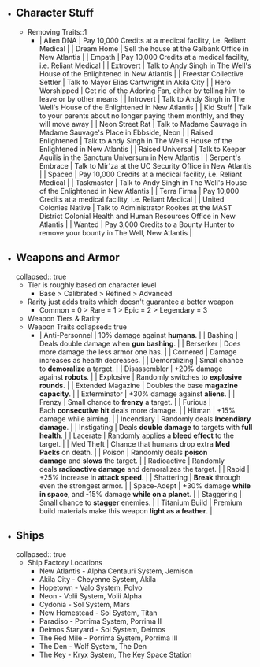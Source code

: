 - ## Character Stuff
	- Removing Traits::1
		- | Alien DNA | Pay 10,000 Credits at a medical facility, i.e. Reliant Medical |
		  | Dream Home | Sell the house at the Galbank Office in New Atlantis |
		  | Empath | Pay 10,000 Credits at a medical facility, i.e. Reliant Medical |
		  | Extrovert | Talk to Andy Singh in The Well's House of the Enlightened in New Atlantis |
		  | Freestar Collective Settler | Talk to Mayor Elias Cartwright in Akila City |
		  | Hero Worshipped | Get rid of the Adoring Fan, either by telling him to leave or by other means |
		  | Introvert | Talk to Andy Singh in The Well's House of the Enlightened in New Atlantis |
		  | Kid Stuff | Talk to your parents about no longer paying them monthly, and they will move away |
		  | Neon Street Rat | Talk to Madame Sauvage in Madame Sauvage's Place in Ebbside, Neon |
		  | Raised Enlightened | Talk to Andy Singh in The Well's House of the Enlightened in New Atlantis |
		  | Raised Universal | Talk to Keeper Aquilis in the Sanctum Universum in New Atlantis |
		  | Serpent's Embrace | Talk to Mir'za at the UC Security Office in New Atlantis |
		  | Spaced | Pay 10,000 Credits at a medical facility, i.e. Reliant Medical |
		  | Taskmaster | Talk to Andy Singh in The Well's House of the Enlightened in New Atlantis |
		  | Terra Firma | Pay 10,000 Credits at a medical facility, i.e. Reliant Medical |
		  | United Colonies Native | Talk to Administrator Rookes at the MAST District Colonial Health and Human Resources Office in New Atlantis |
		  | Wanted | Pay 3,000 Credits to a Bounty Hunter to remove your bounty in The Well, New Atlantis |
- ## Weapons and Armor
  collapsed:: true
	- Tier is roughly based on character level
		- Base > Calibrated > Refined > Advanced
	- Rarity just adds traits which doesn't guarantee a better weapon
		- Common = 0 > Rare = 1 > Epic = 2 > Legendary = 3
	- Weapon Tiers & Rarity
	- Weapon Traits
	  collapsed:: true
		- | Anti-Personnel | 10% damage against **humans**. |
		  | Bashing | Deals double damage when **gun bashing**. |
		  | Berserker | Does more damage the less armor one has. |
		  | Cornered | Damage increases as health decreases. |
		  | Demoralizing | Small chance to **demoralize** a target. |
		  | Disassembler | +20% damage against **robots**. |
		  | Explosive | Randomly switches to **explosive rounds**. |
		  | Extended Magazine | Doubles the base **magazine capacity**. |
		  | Exterminator | +30% damage against **aliens**. |
		  | Frenzy | Small chance to **frenzy** a target. |
		  | Furious | Each **consecutive hit** deals more damage. |
		  | Hitman | +15% damage while aiming. |
		  | Incendiary | Randomly deals **Incendiary damage**. |
		  | Instigating | Deals **double damage** to targets with **full health**. |
		  | Lacerate | Randomly applies a **bleed effect** to the target. |
		  | Med Theft | Chance that humans drop extra **Med Packs** on death. |
		  | Poison | Randomly deals **poison damage** and **slows** the target. |
		  | Radioactive | Randomly deals **radioactive damage** and demoralizes the target. |
		  | Rapid | +25% increase in **attack speed**. |
		  | Shattering | **Break** through even the strongest armor. |
		  | Space-Adept | +30% damage **while in space**, and -15% damage **while on a planet**. |
		  | Staggering | Small chance to **stagger** enemies. |
		  | Titanium Build | Premium build materials make this weapon **light as a feather**. |
- ## Ships
  collapsed:: true
	- Ship Factory Locations
		- New Atlantis - Alpha Centauri System, Jemison
		- Akila City - Cheyenne System, Akila
		- Hopetown - Valo System, Polvo
		- Neon - Volii System, Volii Alpha
		- Cydonia - Sol System, Mars
		- New Homestead - Sol System, Titan
		- Paradiso - Porrima System, Porrima II
		- Deimos Staryard - Sol System, Deimos
		- The Red Mile - Porrima System, Porrima III
		- The Den - Wolf System, The Den
		- The Key - Kryx System, The Key Space Station